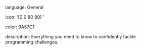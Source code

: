 language: General

icon: '[0 0 80 80] <path d="M45.865 48.504A10.276 10.276 0 0 1 40 50.334c-.794 0-1.568-.09-2.311-.26L29.34 61.838a10.291 10.291 0 0 1 2.62 6.869c0 5.698-4.636 10.334-10.335 10.334-5.697 0-10.333-4.636-10.333-10.334 0-5.698 4.636-10.333 10.333-10.333 1.409 0 2.752.283 3.977.795l7.902-11.137a10.32 10.32 0 0 1-2.655-12.831L16.61 20.15a10.27 10.27 0 0 1-5.317 1.475C5.595 21.626.96 16.991.96 11.293S5.595.96 11.293.96c5.698 0 10.333 4.636 10.333 10.334 0 2.094-.626 4.044-1.7 5.673l13.933 14.728A10.28 10.28 0 0 1 40 29.666a10.3 10.3 0 0 1 7.225 2.952l11.718-9.9c-.369-1.061-.57-2.2-.57-3.385 0-5.699 4.636-10.335 10.334-10.335 5.698 0 10.334 4.633 10.334 10.335 0 5.697-4.636 10.333-10.334 10.333a10.3 10.3 0 0 1-7.295-3.022l-11.683 9.87c.392 1.09.605 2.264.605 3.486a10.27 10.27 0 0 1-1.361 5.122l7.464 6.686a10.273 10.273 0 0 1 5.314-1.474c5.698 0 10.333 4.636 10.333 10.333 0 5.699-4.635 10.335-10.333 10.335s-10.334-4.636-10.334-10.335c0-2.091.625-4.04 1.697-5.668l-7.25-6.495zM40 34.26A5.746 5.746 0 0 0 34.26 40 5.746 5.746 0 0 0 40 45.74 5.746 5.746 0 0 0 45.74 40 5.743 5.743 0 0 0 40 34.26zm21.751 20.667a5.745 5.745 0 0 0-5.741 5.74 5.748 5.748 0 0 0 5.741 5.742 5.747 5.747 0 0 0 5.74-5.742 5.747 5.747 0 0 0-5.74-5.74zm6.956-41.336a5.747 5.747 0 0 0-5.74 5.742 5.747 5.747 0 0 0 5.74 5.74 5.747 5.747 0 0 0 5.741-5.74 5.745 5.745 0 0 0-5.741-5.742zm-57.414-8.04a5.748 5.748 0 0 0-5.741 5.742 5.75 5.75 0 0 0 5.741 5.74 5.747 5.747 0 0 0 5.74-5.74 5.747 5.747 0 0 0-5.74-5.741zm10.333 57.416a5.744 5.744 0 0 0-5.74 5.74 5.745 5.745 0 0 0 5.74 5.741 5.748 5.748 0 0 0 5.742-5.741c.004-3.167-2.573-5.74-5.742-5.74z" fill="#FFF" fill-rule="evenodd"/>'

color: 9A57C1

description: Everything you need to know to confidently tackle programming challenges.
